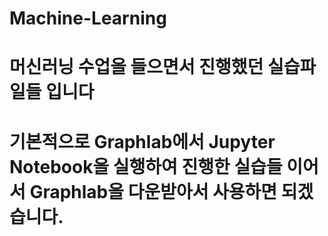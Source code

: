 
# Machine-Learning

# 머신러닝 수업을 들으면서 진행했던 실습파일들 입니다
# 기본적으로 Graphlab에서 Jupyter Notebook을 실행하여 진행한 실습들 이어서 Graphlab을 다운받아서 사용하면 되겠습니다.
